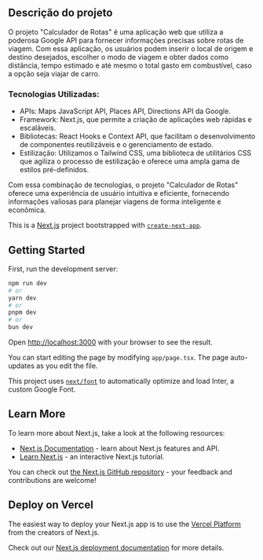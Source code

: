 ## Descrição do projeto

O projeto "Calculador de Rotas" é uma aplicação web que utiliza a poderosa Google API para fornecer informações precisas sobre rotas de viagem. Com essa aplicação, os usuários podem inserir o local de origem e destino desejados, escolher o modo de viagem e obter dados como distância, tempo estimado e até mesmo o total gasto em combustível, caso a opção seja viajar de carro.

### Tecnologias Utilizadas:
- APIs: Maps JavaScript API, Places API, Directions API da Google.
- Framework: Next.js, que permite a criação de aplicações web rápidas e escaláveis.
- Bibliotecas: React Hooks e Context API, que facilitam o desenvolvimento de componentes reutilizáveis e o gerenciamento de estado.
- Estilização: Utilizamos o Tailwind CSS, uma biblioteca de utilitários CSS que agiliza o processo de estilização e oferece uma ampla gama de estilos pré-definidos.

Com essa combinação de tecnologias, o projeto "Calculador de Rotas" oferece uma experiência de usuário intuitiva e eficiente, fornecendo informações valiosas para planejar viagens de forma inteligente e econômica.



This is a [Next.js](https://nextjs.org/) project bootstrapped with [`create-next-app`](https://github.com/vercel/next.js/tree/canary/packages/create-next-app).

## Getting Started

First, run the development server:

```bash
npm run dev
# or
yarn dev
# or
pnpm dev
# or
bun dev
```

Open [http://localhost:3000](http://localhost:3000) with your browser to see the result.

You can start editing the page by modifying `app/page.tsx`. The page auto-updates as you edit the file.

This project uses [`next/font`](https://nextjs.org/docs/basic-features/font-optimization) to automatically optimize and load Inter, a custom Google Font.

## Learn More

To learn more about Next.js, take a look at the following resources:

- [Next.js Documentation](https://nextjs.org/docs) - learn about Next.js features and API.
- [Learn Next.js](https://nextjs.org/learn) - an interactive Next.js tutorial.

You can check out [the Next.js GitHub repository](https://github.com/vercel/next.js/) - your feedback and contributions are welcome!

## Deploy on Vercel

The easiest way to deploy your Next.js app is to use the [Vercel Platform](https://vercel.com/new?utm_medium=default-template&filter=next.js&utm_source=create-next-app&utm_campaign=create-next-app-readme) from the creators of Next.js.

Check out our [Next.js deployment documentation](https://nextjs.org/docs/deployment) for more details.
